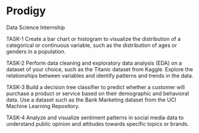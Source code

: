 # Prodigy
Data Science Internship

TASK-1 Create a bar chart or histogram to visualize the distribution of a categorical or continuous variable, such as the distribution of ages or genders in a population.

TASK-2 Perform data cleaning and exploratory data analysis (EDA) on a dataset of your choice, such as the Titanic dataset from Kaggle. Explore the relationships between variables and identify patterns and trends in the data.

TASK-3 Build a decision tree classifier to predict whether a customer will purchase a product or service based on their demographic and behavioral data. Use a dataset such as the Bank Marketing dataset from the UCI Machine Learning Repository.

TASK-4 Analyze and visualize sentiment patterns in social media data to understand public opinion and attitudes towards specific topics or brands.
